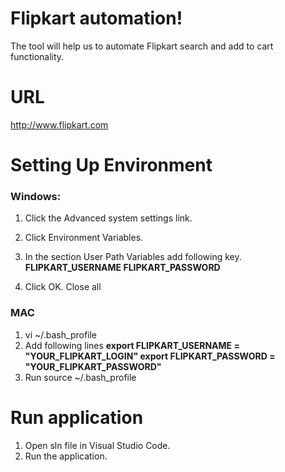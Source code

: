 # Flipkart automation!

The tool will help us to automate Flipkart search and add to cart functionality. 

# URL

http://www.flipkart.com

# Setting Up Environment

### Windows:
 1. Click the Advanced system settings link. 
 2. Click Environment Variables.    
 3. In the section User Path Variables add following key.
                        **FLIPKART_USERNAME
                              FLIPKART_PASSWORD**
  
 4. Click OK. Close all
### MAC
1. vi ~/.bash_profile
2. Add following lines
	      **export FLIPKART_USERNAME = "YOUR_FLIPKART_LOGIN"
	         export FLIPKART_PASSWORD = "YOUR_FLIPKART_PASSWORD"**
3. Run source ~/.bash_profile


# Run application
1.  Open sln file in Visual Studio Code.
2. Run the application.